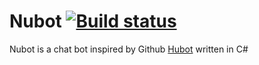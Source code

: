 # Nubot [![Build status](https://ci.appveyor.com/api/projects/status/wbn5j5aayskjqq1t)](https://ci.appveyor.com/project/laurentkempe/nubot)

Nubot is a chat bot inspired by Github [Hubot](http://www.github.com/github/hubot) written in C#


